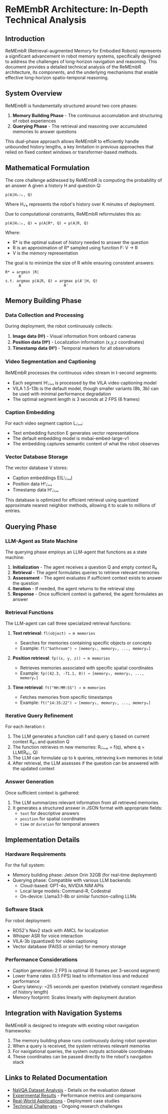 # ReMEmbR Architecture: In-Depth Technical Analysis

## Introduction

ReMEmbR (Retrieval-augmented Memory for Embodied Robots) represents a significant advancement in robot memory systems, specifically designed to address the challenges of long-horizon navigation and reasoning. This document provides a detailed technical analysis of the ReMEmbR architecture, its components, and the underlying mechanisms that enable effective long-horizon spatio-temporal reasoning.

## System Overview

ReMEmbR is fundamentally structured around two core phases:
1. **Memory Building Phase** - The continuous accumulation and structuring of robot experiences
2. **Querying Phase** - The retrieval and reasoning over accumulated memories to answer questions

This dual-phase approach allows ReMEmbR to efficiently handle unbounded history lengths, a key limitation in previous approaches that relied on fixed context windows or transformer-based methods.

## Mathematical Formulation

The core challenge addressed by ReMEmbR is computing the probability of an answer A given a history H and question Q:

```
p(A|H₁:ₖ, Q)
```

Where H₁:ₖ represents the robot's history over K minutes of deployment.

Due to computational constraints, ReMEmbR reformulates this as:

```
p(A|H₁:ₖ, Q) = p(A|R*, Q) ≈ p(A|R, Q)
```

Where:
- R* is the optimal subset of history needed to answer the question
- R is an approximation of R* sampled using function F: V → R
- V is the memory representation

The goal is to minimize the size of R while ensuring consistent answers:

```
R* = argmin |R|
      R
s.t. argmax p(A|R, Q) = argmax p(A'|H, Q)
      A                   A'
```

## Memory Building Phase

### Data Collection and Processing

During deployment, the robot continuously collects:
1. **Image data (Hᴵ)** - Visual information from onboard cameras
2. **Position data (Hᴾ)** - Localization information (x,y,z coordinates)
3. **Timestamp data (Hᵀ)** - Temporal markers for all observations

### Video Segmentation and Captioning

ReMEmbR processes the continuous video stream in t-second segments:
- Each segment Hᴵᵢ:ᵢ₊ₜ is processed by the VILA video captioning model
- VILA 1.5-13b is the default model, though smaller variants (8b, 3b) can be used with minimal performance degradation
- The optimal segment length is 3 seconds at 2 FPS (6 frames)

### Caption Embedding

For each video segment caption Lᵢ:ᵢ₊ₜ:
- Text embedding function E generates vector representations
- The default embedding model is mxbai-embed-large-v1
- The embedding captures semantic content of what the robot observes

### Vector Database Storage

The vector database V stores:
- Caption embeddings E(Lᴵᵢ:ᵢ₊ₜ)
- Position data Hᴾᵢ:ᵢ₊ₜ
- Timestamp data Hᵀᵢ:ᵢ₊ₜ

This database is optimized for efficient retrieval using quantized approximate nearest neighbor methods, allowing it to scale to millions of entries.

## Querying Phase

### LLM-Agent as State Machine

The querying phase employs an LLM-agent that functions as a state machine:
1. **Initialization** - The agent receives a question Q and empty context R₀
2. **Retrieval** - The agent formulates queries to retrieve relevant memories
3. **Assessment** - The agent evaluates if sufficient context exists to answer the question
4. **Iteration** - If needed, the agent returns to the retrieval step
5. **Response** - Once sufficient context is gathered, the agent formulates an answer

### Retrieval Functions

The LLM-agent can call three specialized retrieval functions:
1. **Text retrieval**: `fl(object) → m memories`
   - Searches for memories containing specific objects or concepts
   - Example: `fl("bathroom") → [memory₁, memory₂, ..., memoryₘ]`

2. **Position retrieval**: `fp((x, y, z)) → m memories`
   - Retrieves memories associated with specific spatial coordinates
   - Example: `fp((42.3, -71.1, 0)) → [memory₁, memory₂, ..., memoryₘ]`

3. **Time retrieval**: `ft("HH:MM:SS") → m memories`
   - Fetches memories from specific timestamps
   - Example: `ft("14:35:22") → [memory₁, memory₂, ..., memoryₘ]`

### Iterative Query Refinement

For each iteration i:
1. The LLM generates a function call f and query q based on current context R₀:ᵢ and question Q
2. The function retrieves m new memories: Rᵢ:ᵢ₊ₘ = f(q), where q = LLM(R₀:ᵢ, Q)
3. The LLM can formulate up to k queries, retrieving k×m memories in total
4. After retrieval, the LLM assesses if the question can be answered with the updated context

### Answer Generation

Once sufficient context is gathered:
1. The LLM summarizes relevant information from all retrieved memories
2. It generates a structured answer in JSON format with appropriate fields:
   - `text` for descriptive answers
   - `position` for spatial coordinates
   - `time` or `duration` for temporal answers

## Implementation Details

### Hardware Requirements

For the full system:
- Memory building phase: Jetson Orin 32GB (for real-time deployment)
- Querying phase: Compatible with various LLM backends:
  - Cloud-based: GPT-4o, NVIDIA NIM APIs
  - Local large models: Command-R, Codestral
  - On-device: Llama3.1-8b or similar function-calling LLMs

### Software Stack

For robot deployment:
- ROS2's Nav2 stack with AMCL for localization
- Whisper ASR for voice interaction
- VILA-3b (quantized) for video captioning
- Vector database (FAISS or similar) for memory storage

### Performance Considerations

- Caption generation: 2 FPS is optimal (6 frames per 3-second segment)
- Lower frame rates (0.5 FPS) lead to information loss and reduced performance
- Query latency: ~25 seconds per question (relatively constant regardless of history length)
- Memory footprint: Scales linearly with deployment duration

## Integration with Navigation Systems

ReMEmbR is designed to integrate with existing robot navigation frameworks:
1. The memory building phase runs continuously during robot operation
2. When a query is received, the system retrieves relevant memories
3. For navigational queries, the system outputs actionable coordinates
4. These coordinates can be passed directly to the robot's navigation stack

## Links to Related Documentation

- [NaVQA Dataset Analysis](navqa_dataset.md) - Details on the evaluation dataset
- [Experimental Results](experimental_results.md) - Performance metrics and comparisons
- [Real-World Applications](real_world_applications.md) - Deployment case studies
- [Technical Challenges](technical_challenges.md) - Ongoing research challenges 